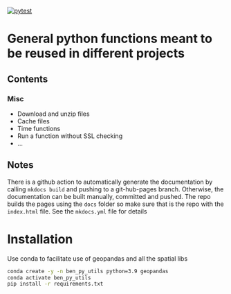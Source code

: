 
<!-- badges: start -->
[![pytest](https://github.com/cgauvi/ben_py_utils/actions/workflows/tests.yaml/badge.svg)](https://github.com/cgauvi/ben_py_utils/actions/workflows/tests.yaml)
<!-- badges: end -->


# General python functions meant to be reused in different projects

## Contents 


### Misc

- Download and unzip files
- Cache files 
- Time functions
- Run a function without SSL checking 
- ...

 ## Notes

 There is a github action to automatically generate the documentation by calling `mkdocs build` and pushing to a git-hub-pages branch. Otherwise, the documentation can be built manually, committed and pushed. The repo builds the pages using the `docs` folder so make sure that is the repo with the `index.html` file. See the `mkdocs.yml` file for details


 # Installation

 Use conda to facilitate use of geopandas and all the spatial libs

 ```bash
conda create -y -n ben_py_utils python=3.9 geopandas 
conda activate ben_py_utils
pip install -r requirements.txt 
 ```